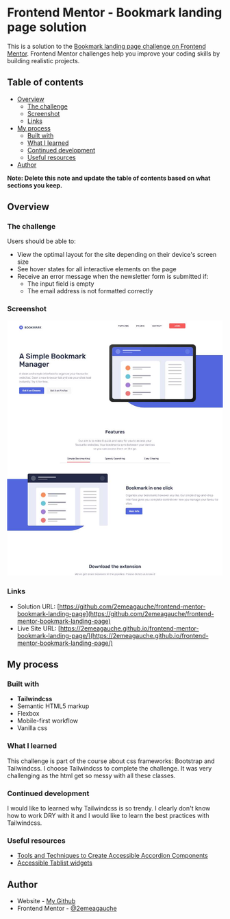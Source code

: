 # Frontend Mentor - Bookmark landing page solution

This is a solution to the [Bookmark landing page challenge on Frontend Mentor](https://www.frontendmentor.io/challenges/bookmark-landing-page-5d0b588a9edda32581d29158). Frontend Mentor challenges help you improve your coding skills by building realistic projects. 

## Table of contents

- [Overview](#overview)
  - [The challenge](#the-challenge)
  - [Screenshot](#screenshot)
  - [Links](#links)
- [My process](#my-process)
  - [Built with](#built-with)
  - [What I learned](#what-i-learned)
  - [Continued development](#continued-development)
  - [Useful resources](#useful-resources)
- [Author](#author)

**Note: Delete this note and update the table of contents based on what sections you keep.**

## Overview

### The challenge

Users should be able to:

- View the optimal layout for the site depending on their device's screen size
- See hover states for all interactive elements on the page
- Receive an error message when the newsletter form is submitted if:
  - The input field is empty
  - The email address is not formatted correctly

### Screenshot

![](./screenshot.jpg)


### Links

- Solution URL: [https://github.com/2emeagauche/frontend-mentor-bookmark-landing-page](https://github.com/2emeagauche/frontend-mentor-bookmark-landing-page)
- Live Site URL: [https://2emeagauche.github.io/frontend-mentor-bookmark-landing-page/](https://2emeagauche.github.io/frontend-mentor-bookmark-landing-page/)

## My process

### Built with

- **Tailwindcss**
- Semantic HTML5 markup
- Flexbox
- Mobile-first workflow
- Vanilla css

### What I learned

This challenge is part of the course about css frameworks: Bootstrap and Tailwindcss.
I choose Tailwindcss to complete the challenge.
It was very challenging as the html get so messy with all these classes.

### Continued development

I would like to learned why Tailwindcss is so trendy.
I clearly don't know how to work DRY with it and I would like to learn the best practices with Tailwindcss.

### Useful resources

- [Tools and Techniques to Create Accessible Accordion Components](https://www.a11y-collective.com/blog/accessible-accordion/)
- [Accessible Tablist widgets](https://www.accessibility-developer-guide.com/examples/widgets/tablists/)

## Author

- Website - [My Github](https://github.com/2emeagauche)
- Frontend Mentor - [@2emeagauche](https://www.frontendmentor.io/profile/2emeagauche)